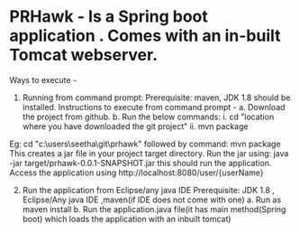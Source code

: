 # PRHawk - Is a Spring boot application . Comes with an in-built Tomcat webserver.
Ways to execute -
1) Running from command prompt: 
Prerequisite: maven, JDK 1.8 should be installed.
Instructions to execute from command prompt -
a. Download the project from github. 
b. Run the below commands:
    i.  cd "location where you have downloaded the git project"
    ii. mvn package
    
Eg: cd "c:\users\seetha\git\prhawk" followed by command: mvn package
This creates a jar file in your project target directory.
Run the jar using: java -jar target/prhawk-0.0.1-SNAPSHOT.jar
this should run the application. Access the application using http://localhost:8080/user/{userName}

2) Run the application from Eclipse/any java IDE
Prerequisite: JDK 1.8 , Eclipse/Any java IDE ,maven(if IDE does not come with one)
a. Run as maven install
b. Run the application.java file(it has main method(Spring boot) which loads the application with an inbuilt tomcat)

